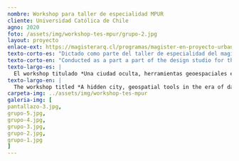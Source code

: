 ```yaml
---
nombre: Workshop para taller de especialidad MPUR
cliente: Universidad Católica de Chile
agno: 2020
foto: /assets/img/workshop-tes-mpur/grupo-2.jpg
layout: proyecto
enlace-ext: https://magisterarq.cl/programas/magister-en-proyecto-urbano/
texto-corto-es: "Dictado como parte del taller de especialidad del magíster en proyecto urbano, de la facultad de arquitectura de Universidad Católica de Chile"
texto-corto-en: "Conducted as a part a part of the design studio for the master in urban project, from the faculty of architecture of the Universidad Católica de Chile"
texto-largo-es: |
  El workshop titulado *Una ciudad oculta, herramientas geoespaciales en la era de los datos* fue desarrollado como un complemento al taller de especialidad del magíster en proyecto urbano, de la facultad de arquitectura de la Universidad Católica de Chile. El objetivo principal fue entregar herramientas para que los alumnos pudiesen analizar datos abiertos, sobre todo geoespaciales, para profundizar en su entendimiento del entorno urbano y así tomar decisiones más informadas. Otro aspecto relevante es que en el workshop sólo se utilizó software libre, para que los alumnos pudiesen seguir utilizándolo sin preocuparse por el costo de licencias a futuro. Las principales herramientas utilizadas fueron QGIS, Kepler.gl y el lenguaje de programación Python con la librería Pandas.
texto-largo-en: |
  The workshop titled *A hidden city, geospatial tools in the era of data" was developed as a complement to the speciality studio of the master in urban project, of the architecture faculty of the *Universidad Católica de Chile*. The main goal was to give students tools so they could analyze open data, particularly geospatial, to deepen their understanding of the urban environment, so they could make better informed choices. Another relevant aspect is that all the software used in the workshop is open source, so students are free to use it in the future without worrying about license fees or other aspects. The main tools used to analyze the data were: QGIS, Kepler.gl and the programming language Python with the library Pandas.
carpeta-img: ../assets/img/workshop-tes-mpur 
galeria-img: [
pantallazo-3.jpg,
grupo-5.jpg,
grupo-4.jpg,
grupo-3.jpg,
grupo-2.jpg,
grupo-1.jpg
]
---
```


